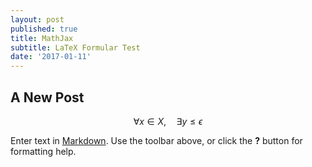 ```yaml
---
layout: post
published: true
title: MathJax
subtitle: LaTeX Formular Test
date: '2017-01-11'
---
```

## A New Post

$$\forall x \in X, \quad \exists y \leq \epsilon$$

Enter text in [Markdown](http://daringfireball.net/projects/markdown/). Use the toolbar above, or click the **?** button for formatting help.

